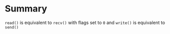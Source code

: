 # Summary

`read()` is equivalent to `recv()` with flags set to `0` and `write()` is equivalent to `send()` 